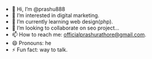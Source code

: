 - 👋 Hi, I’m @prashu888
- 👀 I’m interested in digital marketing.
- 🌱 I’m currently learning web design(php).
- 💞️ I’m looking to collaborate on seo project...
- 📫 How to reach me: officialprashurathore@gmail.com.
- 😄 Pronouns: he
- ⚡ Fun fact: way to talk.


